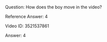 Question: How does the boy move in the video?

Reference Answer: 4

Video ID: 3521537861

Answer: 4

